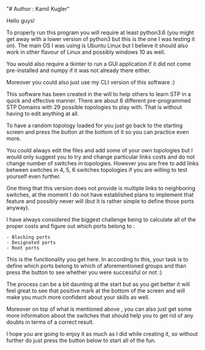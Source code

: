 "# Author : Kamil Kugler"

Hello guys! 

To properly run this program you will require at least python3.6 
(you might get away with a lower version of python3 but this is the one
I was testing it on). The main OS I was using is Ubuntu Linux but I 
believe it should also work in other flavour of Linux and possibly
windows 10 as well.

You would also require a tkinter to run a GUI application if it did not come
pre-installed and numpy if it was not already there either.

Moreover you could also just use my CLI version of this software :)

This software has been created in the will to help others to learn 
STP in a quick and effective manner. There are about 6 different 
pre-programmed STP Domains with 29 possible topologies to play with. 
That is without having to edit anything at all.

To have a random topology loaded for you just go back to the starting screen
and press the button at the bottom of it so you can practice even more.

You could always edit the files and add some of your own topologies
but I would only suggest you to try and change particular links
costs and do not change number of switches in topologies. However
you are free to add links between switches in 4, 5, 6 switches 
topologies if you are willing to test yourself even further.

One thing that this version does not provide is multiple links to
neighboring switches, at the moment I do not have established plans
to implement that feature and possibly never will (but it is rather
simple to define those ports anyway).

I have always considered the biggest challenge being to calculate 
all of the proper costs and figure out which ports belong to :
    
    - Blocking ports
    - Designated ports
    - Root ports

This is the functionality you get here. In according to this, your task
is to define which ports belong to which of aforementioned groups and than
press the button to see whether you were successful or not :)

The process can be a bit daunting at the start but as you get better it
will feel great to see that positive mark at the bottom of the screen
and will make you much more confident about your skills as well.

Moreover on top of what is mentioned above , you can also just get some 
more information about the switches that should help you to get rid of any
doubts in terms of a correct result.

I hope you are going to enjoy it as much as I did while creating it,
so without further do just press the button below to start all of the fun.



